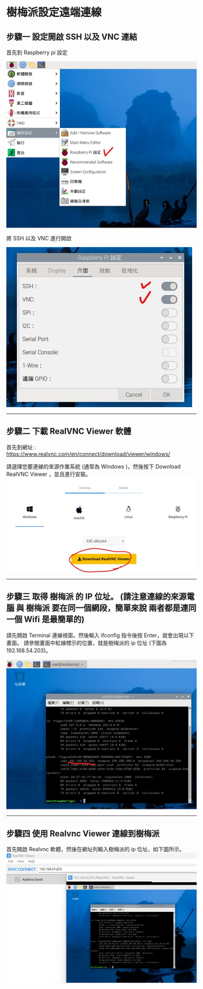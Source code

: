 # 樹梅派設定遠端連線

## 步驟一 設定開啟 SSH 以及 VNC 連結

首先到 Raspberry pi 設定

<img src="VNC01.jpg" />

將 SSH 以及 VNC 進行開啟

<img src="VNC02.jpg" />
<hr>

## 步驟二 下載 RealVNC Viewer 軟體

首先到網址 : https://www.realvnc.com/en/connect/download/viewer/windows/

請選擇您要連線的來源作業系統 (通常為 Windows )，然後按下 Download RealVNC Viewer ，並且進行安裝。
<img src="VNC03.jpg" />
<hr>

## 步驟三 取得 樹梅派 的 IP 位址。 (請注意連線的來源電腦 與 樹梅派 要在同一個網段，簡單來說 兩者都是連同一個 Wifi 是最簡單的)
請先開啟 Terminal 連線視窗。然後輸入 ifconfig 指令後按 Enter，就會出現以下畫面。
請參閱畫面中紅線標示的位置，就是樹梅派的 ip 位址 (下圖為 192.168.54.203)。

<img src="VNC04.jpg" />
<hr>

## 步驟四 使用 Realvnc Viewer 連線到樹梅派
首先開啟 Realvnc 軟體，然後在網址列輸入樹梅派的 ip 位址，如下圖所示。
<img src="VNC05.jpg" />

